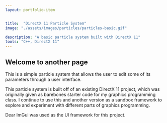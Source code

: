 ```yaml
---
layout: portfolio-item


title:  "DirectX 11 Particle System"
image: "./assets/images/particles/particles-basic.gif"

description: "A basic particle system built with DirectX 11" 
tools: "C++, DirectX 11"
---
```


## Welcome to another page

This is a simple particle system that allows the user to edit some of its parameters through a user interface.

This particle system is built off of an existing DirectX 11 project, which was originally given as barebones starter code for my graphics programming class. I continue to use this and another version as a sandbox framework to explore and experiment with different parts of graphics programming.

Dear ImGui was used as the UI framework for this project. 

